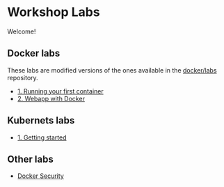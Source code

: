 # Workshop  Labs

Welcome!

## Docker labs

These labs are modified versions of the ones available in the [docker/labs](https://github.com/docker/labs) repository.

* [1. Running your first container](containers/chapters/alpine.md)
* [2. Webapp with Docker](containers/chapters/webapps.md)

## Kubernets labs

* [1. Getting started](kubernetes/getting-started.md)

## Other labs

* [Docker Security](docker-security/README.md)
